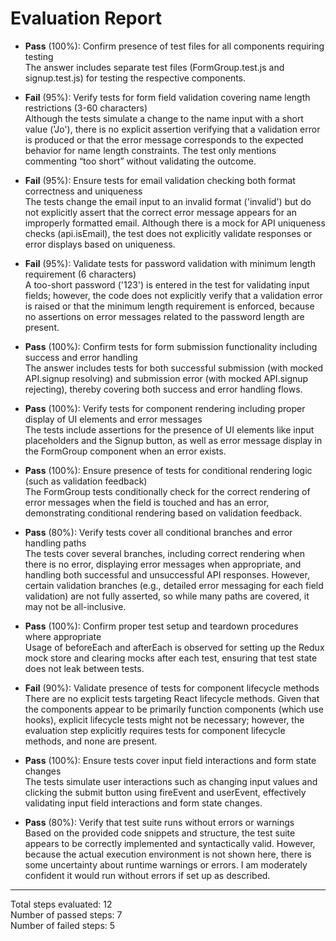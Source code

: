 # Evaluation Report

- **Pass** (100%): Confirm presence of test files for all components requiring testing  
  The answer includes separate test files (FormGroup.test.js and signup.test.js) for testing the respective components.

- **Fail** (95%): Verify tests for form field validation covering name length restrictions (3-60 characters)  
  Although the tests simulate a change to the name input with a short value ('Jo'), there is no explicit assertion verifying that a validation error is produced or that the error message corresponds to the expected behavior for name length constraints. The test only mentions commenting “too short” without validating the outcome.

- **Fail** (95%): Ensure tests for email validation checking both format correctness and uniqueness  
  The tests change the email input to an invalid format ('invalid') but do not explicitly assert that the correct error message appears for an improperly formatted email. Although there is a mock for API uniqueness checks (api.isEmail), the test does not explicitly validate responses or error displays based on uniqueness.

- **Fail** (95%): Validate tests for password validation with minimum length requirement (6 characters)  
  A too-short password ('123') is entered in the test for validating input fields; however, the code does not explicitly verify that a validation error is raised or that the minimum length requirement is enforced, because no assertions on error messages related to the password length are present.

- **Pass** (100%): Confirm tests for form submission functionality including success and error handling  
  The answer includes tests for both successful submission (with mocked API.signup resolving) and submission error (with mocked API.signup rejecting), thereby covering both success and error handling flows.

- **Pass** (100%): Verify tests for component rendering including proper display of UI elements and error messages  
  The tests include assertions for the presence of UI elements like input placeholders and the Signup button, as well as error message display in the FormGroup component when an error exists.

- **Pass** (100%): Ensure presence of tests for conditional rendering logic (such as validation feedback)  
  The FormGroup tests conditionally check for the correct rendering of error messages when the field is touched and has an error, demonstrating conditional rendering based on validation feedback.

- **Pass** (80%): Verify tests cover all conditional branches and error handling paths  
  The tests cover several branches, including correct rendering when there is no error, displaying error messages when appropriate, and handling both successful and unsuccessful API responses. However, certain validation branches (e.g., detailed error messaging for each field validation) are not fully asserted, so while many paths are covered, it may not be all-inclusive.

- **Pass** (100%): Confirm proper test setup and teardown procedures where appropriate  
  Usage of beforeEach and afterEach is observed for setting up the Redux mock store and clearing mocks after each test, ensuring that test state does not leak between tests.

- **Fail** (90%): Validate presence of tests for component lifecycle methods  
  There are no explicit tests targeting React lifecycle methods. Given that the components appear to be primarily function components (which use hooks), explicit lifecycle tests might not be necessary; however, the evaluation step explicitly requires tests for component lifecycle methods, and none are present.

- **Pass** (100%): Ensure tests cover input field interactions and form state changes  
  The tests simulate user interactions such as changing input values and clicking the submit button using fireEvent and userEvent, effectively validating input field interactions and form state changes.

- **Pass** (80%): Verify that test suite runs without errors or warnings  
  Based on the provided code snippets and structure, the test suite appears to be correctly implemented and syntactically valid. However, because the actual execution environment is not shown here, there is some uncertainty about runtime warnings or errors. I am moderately confident it would run without errors if set up as described.

---

Total steps evaluated: 12  
Number of passed steps: 7  
Number of failed steps: 5